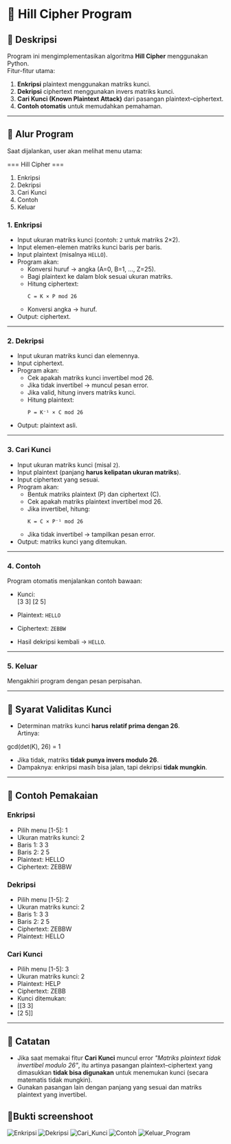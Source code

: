 # 🔐 Hill Cipher Program

## 📌 Deskripsi
Program ini mengimplementasikan algoritma **Hill Cipher** menggunakan Python.  
Fitur-fitur utama:
1. **Enkripsi** plaintext menggunakan matriks kunci.  
2. **Dekripsi** ciphertext menggunakan invers matriks kunci.  
3. **Cari Kunci (Known Plaintext Attack)** dari pasangan plaintext–ciphertext.  
4. **Contoh otomatis** untuk memudahkan pemahaman.  

---

## 📌 Alur Program
Saat dijalankan, user akan melihat menu utama:

=== Hill Cipher ===

1. Enkripsi
2. Dekripsi
3. Cari Kunci
4. Contoh
5. Keluar

### 1. Enkripsi
- Input ukuran matriks kunci (contoh: `2` untuk matriks 2×2).  
- Input elemen-elemen matriks kunci baris per baris.  
- Input plaintext (misalnya `HELLO`).  
- Program akan:
  - Konversi huruf → angka (A=0, B=1, ..., Z=25).  
  - Bagi plaintext ke dalam blok sesuai ukuran matriks.  
  - Hitung ciphertext:  
    ```
    C = K × P mod 26
    ```
  - Konversi angka → huruf.  
- Output: ciphertext.

---

### 2. Dekripsi
- Input ukuran matriks kunci dan elemennya.  
- Input ciphertext.  
- Program akan:
  - Cek apakah matriks kunci invertibel mod 26.  
  - Jika tidak invertibel → muncul pesan error.  
  - Jika valid, hitung invers matriks kunci.  
  - Hitung plaintext:  
    ```
    P = K⁻¹ × C mod 26
    ```
- Output: plaintext asli.

---

### 3. Cari Kunci
- Input ukuran matriks kunci (misal `2`).  
- Input plaintext (panjang **harus kelipatan ukuran matriks**).  
- Input ciphertext yang sesuai.  
- Program akan:
  - Bentuk matriks plaintext (P) dan ciphertext (C).  
  - Cek apakah matriks plaintext invertibel mod 26.  
  - Jika invertibel, hitung:  
    ```
    K = C × P⁻¹ mod 26
    ```
  - Jika tidak invertibel → tampilkan pesan error.  
- Output: matriks kunci yang ditemukan.

---

### 4. Contoh
Program otomatis menjalankan contoh bawaan:
- Kunci:  
[3 3]
[2 5]

- Plaintext: `HELLO`  
- Ciphertext: `ZEBBW`  
- Hasil dekripsi kembali → `HELLO`.

---

### 5. Keluar
Mengakhiri program dengan pesan perpisahan.

---

## 📌 Syarat Validitas Kunci
- Determinan matriks kunci **harus relatif prima dengan 26**.  
Artinya:  

gcd(det(K), 26) = 1
- Jika tidak, matriks **tidak punya invers modulo 26**.  
- Dampaknya: enkripsi masih bisa jalan, tapi dekripsi **tidak mungkin**.

---

## 📌 Contoh Pemakaian
### Enkripsi

- Pilih menu [1-5]: 1
- Ukuran matriks kunci: 2
- Baris 1: 3 3
- Baris 2: 2 5
-  Plaintext: HELLO
- Ciphertext: ZEBBW

### Dekripsi
- Pilih menu [1-5]: 2
- Ukuran matriks kunci: 2
- Baris 1: 3 3
- Baris 2: 2 5
- Ciphertext: ZEBBW
- Plaintext: HELLO

### Cari Kunci
- Pilih menu [1-5]: 3
- Ukuran matriks kunci: 2
- Plaintext: HELP
- Ciphertext: ZEBB
- Kunci ditemukan:
- [[3 3]
- [2 5]]


-- -

## 📌 Catatan
- Jika saat memakai fitur **Cari Kunci** muncul error *"Matriks plaintext tidak invertibel modulo 26"*, itu artinya pasangan plaintext–ciphertext yang dimasukkan **tidak bisa digunakan** untuk menemukan kunci (secara matematis tidak mungkin).  
- Gunakan pasangan lain dengan panjang yang sesuai dan matriks plaintext yang invertibel.  

## 📌Bukti screenshoot
![Enkripsi](Screenshots\enkripsi.png)
![Dekripsi](Screenshots\dekripsi.png)
![Cari_Kunci](Screenshots\carikunci.png)
![Contoh](Screenshots\contoh.png)
![Keluar_Program](Screenshots\keluarprogram.png)



